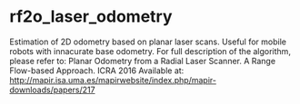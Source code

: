 # rf2o_laser_odometry
Estimation of 2D odometry based on planar laser scans. Useful for mobile robots with innacurate base odometry. For full description of the algorithm, please refer to: Planar Odometry from a Radial Laser Scanner. A Range Flow-based Approach. ICRA 2016 Available at: http://mapir.isa.uma.es/mapirwebsite/index.php/mapir-downloads/papers/217
